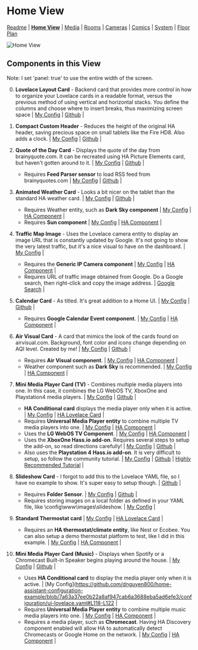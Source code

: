 # Home View

[Readme](README.md) |
[**Home View**](home.md) | [Media](media.md) | [Rooms](rooms.md) | [Cameras](cameras.md) | [Comics](comics.md) | [System](system.md) | [Floor Plan](floorplan.md) 

![Home View](https://github.com/dnguyen800/home-assistant-configuration-example/blob/master/images/home.PNG?raw=true)

## Components in this View
Note: I set 'panel: true' to use the entire width of the screen.

0) **Lovelace Layout Card** - Backend card that provides more control in how to organize your Lovelace cards in a readable format, versus the previous method of using vertical and horizontal stacks. You define the columns and choose where to insert breaks, thus maximizing screen space | [My Config](https://github.com/dnguyen800/home-assistant-configuration-example/blob/7a63a37ee0b22a8af947cab6a3688eba5ad6efe3/configuration/ui-lovelace.yaml#L50-L60) | [Github](https://github.com/thomasloven/lovelace-layout-card) |

1) **Compact Custom Header** - Reduces the height of the original HA header, saving precious space on small tablets like the Fire HD8. Also adds a clock. | [My Config](https://github.com/dnguyen800/home-assistant-configuration-example/blob/7a63a37ee0b22a8af947cab6a3688eba5ad6efe3/configuration/ui-lovelace.yaml#L50-L62) | [Github](https://github.com/maykar/compact-custom-header/) |

2) **Quote of the Day Card** - Displays the quote of the day from brainyquote.com. It can be recreated using HA Picture Elements card, but haven't gotten around to it. | [My Config](https://github.com/dnguyen800/home-assistant-configuration-example/blob/7a63a37ee0b22a8af947cab6a3688eba5ad6efe3/configuration/ui-lovelace.yaml#L61-L62) | [Github](https://github.com/dnguyen800/Quote-of-the-Day-Card) |
    * Requires **Feed Parser sensor** to load RSS feed from brainyquotes.com | [My Config](https://github.com/dnguyen800/home-assistant-configuration-example/blob/7a63a37ee0b22a8af947cab6a3688eba5ad6efe3/configuration/config/sensors.yaml#L46-L52) | [Github](https://github.com/custom-components/sensor.feedparser) |

3) **Animated Weather Card** - Looks a bit nicer on the tablet than the standard HA weather card. | [My Config](https://github.com/dnguyen800/home-assistant-configuration-example/blob/7a63a37ee0b22a8af947cab6a3688eba5ad6efe3/configuration/ui-lovelace.yaml#L84-L86) | [Github](https://community.home-assistant.io/t/custom-animated-weather-card-for-lovelace/58338) |
    * Requires Weather entity, such as **Dark Sky component** | [My Config](https://github.com/dnguyen800/home-assistant-configuration-example/blob/7a63a37ee0b22a8af947cab6a3688eba5ad6efe3/configuration/configuration.yaml#L82-L85) | [HA Component](https://www.home-assistant.io/components/weather.darksky/) |
    * Requires **Sun component** | [My Config](https://github.com/dnguyen800/home-assistant-configuration-example/blob/7a63a37ee0b22a8af947cab6a3688eba5ad6efe3/configuration/configuration.yaml#L66-L67) | [HA Component](https://www.home-assistant.io/components/sun/) |


4) **Traffic Map Image** - Uses the Lovelace camera entity to display an image URL that is constantly updated by Google. It's not going to show the very latest traffic, but it's a nice visual to have on the dashboard. | [My Config](https://github.com/dnguyen800/home-assistant-configuration-example/blob/f4d7474dcface0cd83b7481499a7efd873d8d79e/configuration/ui-lovelace.yaml#L97-L101) |
    * Requires the **Generic IP Camera component** | [My Config](https://github.com/dnguyen800/home-assistant-configuration-example/blob/f4d7474dcface0cd83b7481499a7efd873d8d79e/configuration/config/cameras.yaml#L14-L18) | [HA Component](https://www.home-assistant.io/components/camera.generic/) |
    * Requires URL of traffic image obtained from Google. Do a Google search, then right-click and copy the image address. | [Google Search](https://www.google.com/search?q=san+francisco+traffic&oq=san+francisco+traffic&aqs=chrome.0.35i39j0l5.2687j0j7&sourceid=chrome&ie=UTF-8) |

5) **Calendar Card** - As titled. It's great addition to a Home UI. | [My Config](https://github.com/dnguyen800/home-assistant-configuration-example/blob/7a63a37ee0b22a8af947cab6a3688eba5ad6efe3/configuration/ui-lovelace.yaml#L63-L67) | [Github](https://github.com/rdehuyss/homeassistant-lovelace-google-calendar-card) |
    * Requires **Google Calendar Event component**. | [My Config](https://github.com/dnguyen800/home-assistant-configuration-example/blob/7a63a37ee0b22a8af947cab6a3688eba5ad6efe3/configuration/configuration.yaml#L106-L109) | [HA Component](https://www.home-assistant.io/components/calendar.google/) |

6) **Air Visual Card** - A card that mimics the look of the cards found on airvisual.com. Background, font color and icons change depending on AQI level. Created by me! | [My Config](https://github.com/dnguyen800/home-assistant-configuration-example/blob/7a63a37ee0b22a8af947cab6a3688eba5ad6efe3/configuration/ui-lovelace.yaml#L87-L92) | [Github](https://github.com/dnguyen800/Air-Visual-Card) |
    * Requires **Air Visual component**. | [My Config](https://github.com/dnguyen800/home-assistant-configuration-example/blob/7a63a37ee0b22a8af947cab6a3688eba5ad6efe3/configuration/config/sensors.yaml#L19-L25) | [HA Component](https://www.home-assistant.io/components/sensor.airvisual/) |
    * Weather component such as **Dark Sky** is recommended. | [My Config](https://github.com/dnguyen800/home-assistant-configuration-example/blob/7a63a37ee0b22a8af947cab6a3688eba5ad6efe3/configuration/configuration.yaml#L82-L85) | [HA Component](https://www.home-assistant.io/components/weather.darksky/) |

7) **Mini Media Player Card (TV)** - Combines multiple media players into one. In this case, it combines the LG WebOS TV, XboxOne and Playstation4 media players. | [My Config](https://github.com/dnguyen800/home-assistant-configuration-example/blob/7a63a37ee0b22a8af947cab6a3688eba5ad6efe3/configuration/ui-lovelace.yaml#L104-L117) | [Github](https://github.com/kalkih/mini-media-player) |
    * **HA Conditional card** displays the media player only when it is active. | [My Config](https://github.com/dnguyen800/home-assistant-configuration-example/blob/7a63a37ee0b22a8af947cab6a3688eba5ad6efe3/configuration/ui-lovelace.yaml#L104-L117) | [HA Lovelace Card](https://www.home-assistant.io/lovelace/conditional/) | 
    * Requires **Universal Media Player entity** to combine multiple TV media players into one. | [My Config](https://github.com/dnguyen800/home-assistant-configuration-example/blob/7a63a37ee0b22a8af947cab6a3688eba5ad6efe3/configuration/config/media_players.yaml#L46-L51) | [HA Component](https://www.home-assistant.io/components/media_player.universal/) | 
    * Uses the **LG WebOS TV Component**. | [My Config](https://github.com/dnguyen800/home-assistant-configuration-example/blob/7a63a37ee0b22a8af947cab6a3688eba5ad6efe3/configuration/config/media_players.yaml#L14-L19) | [HA Component](https://www.home-assistant.io/components/media_player.webostv/) | 
    * Uses the **XboxOne Hass.io add-on**. Requires several steps to setup the add-on, so read directions carefully! | [My Config](https://github.com/dnguyen800/home-assistant-configuration-example/blob/7a63a37ee0b22a8af947cab6a3688eba5ad6efe3/configuration/config/media_players.yaml#L36-L38) | [Github](https://github.com/hunterjm/hassio-addons/tree/master/xboxone) |
    * Also uses the **Playstation 4 Hass.io add-on**. It is very difficult to setup, so follow the community tutorial. | [My Config](https://github.com/dnguyen800/home-assistant-configuration-example/blob/7a63a37ee0b22a8af947cab6a3688eba5ad6efe3/configuration/config/media_players.yaml#L40-L44) | [Github](https://github.com/vkorn/hassio-addons/tree/master/ps4waker) | [Highly Recommended Tutorial](https://community.home-assistant.io/t/playstation-4-ps4-custom-component/16974/73) | 


8) **Slideshow Card** - I forgot to add this to the Lovelace YAML file, so I have no example to show. It's super easy to setup though. | [Github](https://github.com/zsarnett/slideshow-card) |
    * Requires **Folder Sensor**. | [My Config](https://github.com/dnguyen800/home-assistant-configuration-example/blob/7a63a37ee0b22a8af947cab6a3688eba5ad6efe3/configuration/config/sensors.yaml#L3-L4) | [Github](https://github.com/zsarnett/slideshow-card) |
    * Requires storing images on a local folder as defined in your YAML file, like \config\www\images\slideshow. | [My Config](https://github.com/dnguyen800/home-assistant-configuration-example/tree/master/configuration/www/images/slideshow) |

9) **Standard Thermostat card** | [My Config](https://github.com/dnguyen800/home-assistant-configuration-example/blob/7a63a37ee0b22a8af947cab6a3688eba5ad6efe3/configuration/ui-lovelace.yaml#L93-L95) | [HA Lovelace Card](https://www.home-assistant.io/lovelace/thermostat/) |
    * Requires an **HA thermostat/climate entity**, like Nest or Ecobee. You can also setup a demo thermostat platform to test, like I did in this example. | [My Config](https://github.com/dnguyen800/home-assistant-configuration-example/blob/7a63a37ee0b22a8af947cab6a3688eba5ad6efe3/configuration/configuration.yaml#L124-L125) | [HA Component](https://www.home-assistant.io/components/demo/) |

10) **Mini Media Player Card (Music)** - Displays when Spotify or a Chromecast Built-in Speaker begins playing around the house. | [My Config](https://github.com/dnguyen800/home-assistant-configuration-example/blob/7a63a37ee0b22a8af947cab6a3688eba5ad6efe3/configuration/ui-lovelace.yaml#L118-L131) | [Github](https://github.com/kalkih/mini-media-player) |
    * Uses **HA Conditional card** to display the media player only when it is active. | [My Config](https://github.com/dnguyen800/home-assistant-configuration-example/blob/7a63a37ee0b22a8af947cab6a3688eba5ad6efe3/configuration/ui-lovelace.yaml#L118-L122 |
    * Requires **Universal Media Player entity** to combine multiple music media players into one. | [My Config](https://github.com/dnguyen800/home-assistant-configuration-example/blob/7a63a37ee0b22a8af947cab6a3688eba5ad6efe3/configuration/config/media_players.yaml#L54-L66) | [HA Component](https://www.home-assistant.io/components/media_player.universal/) | 
    * Requires a media player, such as **Chromecast**. Having HA Discovery component enabled will allow HA to automatically detect Chromecasts or Google Home on the network. | [My Config](https://github.com/dnguyen800/home-assistant-configuration-example/blob/7a63a37ee0b22a8af947cab6a3688eba5ad6efe3/configuration/configuration.yaml#L51-L52) | [HA Component](https://www.home-assistant.io/components/cast/) |



